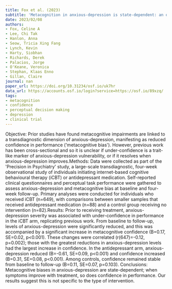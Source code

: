 ```yaml
---
title: Fox et al. (2023)
subtitle: 'Metacognition in anxious-depression is state-dependent: an observational treatment study'
date: 2023/02/08
authors:
- Fox, Celine A
- Lee, Chi Tak
- Hanlon, Anna
- Seow, Tricia Xing Fang
- Lynch, Kevin
- Harty, Siobhan
- Richards, Derek
- Palacios, Jorge
- O'Keane, Veronica
- Stephan, Klaas Enno
- Gillan, Claire
journal: nan
paper_url: https://doi.org/10.31234/osf.io/uk7hr
data_url: https://accounts.osf.io/login?service=https://osf.io/89xzq/
tags:
- metacognition
- confidence
- perceptual decision making
- depression
- clinical trial
---
```


Objective: Prior studies have found metacognitive impairments are linked to a transdiagnostic dimension of anxious-depression, manifesting as reduced confidence in performance ('metacognitive bias'). However, previous work has been cross-sectional and so it is unclear if under-confidence is a trait-like marker of anxious-depression vulnerability, or if it resolves when anxious-depression improves.Methods: Data were collected as part of the 'Precision in Psychiatry' study, a large-scale transdiagnostic, four-week observational study of individuals initiating internet-based cognitive behavioural therapy (iCBT) or antidepressant medication. Self-reported clinical questionnaires and perceptual task performance were gathered to assess anxious-depression and metacognitive bias at baseline and four-week follow-up. Primary analyses were conducted for individuals who received iCBT (n=649), with comparisons between smaller samples that received antidepressant medication (n=88) and a control group receiving no intervention (n=82).Results: Prior to receiving treatment, anxious-depression severity was associated with under-confidence in performance in the iCBT arm, replicating previous work. From baseline to follow-up, levels of anxious-depression were significantly reduced, and this was accompanied by a significant increase in metacognitive confidence (B=0.17, SE=0.02, p<0.001). These changes were correlated (r(647)=-0.12, p=0.002); those with the greatest reductions in anxious-depression levels had the largest increase in confidence. In the antidepressant arm, anxious-depression reduced (B=-0.61, SE=0.09, p<0.001) and confidence increased (B=0.31, SE=0.08, p<0.001). Among controls, confidence remained stable from baseline to follow-up (B=0.11, SE=0.07, p=0.103). Conclusions: Metacognitive biases in anxious-depression are state-dependent; when symptoms improve with treatment, so does confidence in performance. Our results suggest this is not specific to the type of intervention.
